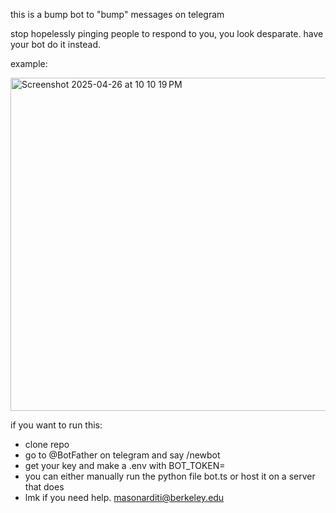 this is a bump bot to "bump" messages on telegram

stop hopelessly pinging people to respond to you, you look desparate. have your bot do it instead. 

example:

<img width="533" alt="Screenshot 2025-04-26 at 10 10 19 PM" src="https://github.com/user-attachments/assets/7699bcae-3c35-4571-8468-d48f8fc5a8a1" />

if you want to run this:

- clone repo
- go to @BotFather on telegram and say /newbot
- get your key and make a .env with BOT_TOKEN=
- you can either manually run the python file bot.ts or host it on a server that does
- lmk if you need help. masonarditi@berkeley.edu
